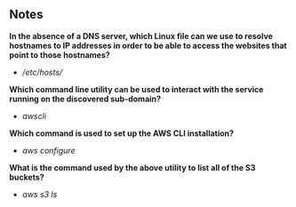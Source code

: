 ## Notes

**In the absence of a DNS server, which Linux file can we use to resolve hostnames to IP addresses in order to be able to access the websites that point to those hostnames?**

- _/etc/hosts/_

**Which command line utility can be used to interact with the service running on the discovered sub-domain?**

- _awscli_

**Which command is used to set up the AWS CLI installation?**

- _aws configure_

**What is the command used by the above utility to list all of the S3 buckets?**

- _aws s3 ls_
